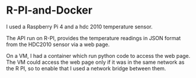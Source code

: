 # R-PI-and-Docker
I used a Raspberry Pi 4 and a hdc 2010 temperature sensor. 

The API run on R-PI, provides the temperature readings in JSON format from the HDC2010 sensor via a web page. 

On a VM, I had a container which run python code to access the web page. The VM could access the web page only if it was in the same network as the R PI, so to enable that I used a network bridge between them.
